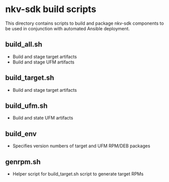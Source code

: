 # nkv-sdk build scripts

This directory contains scripts to build and package nkv-sdk components to be used in conjunction with automated Ansible deployment.

## build_all.sh

* Build and stage target artifacts
* Build and stage UFM artifacts

## build_target.sh

* Build and stage target artifacts

## build_ufm.sh

* Build and state UFM artifacts

## build_env

* Specifies version numbers of target and UFM RPM/DEB packages

## genrpm.sh

* Helper script for build_target.sh script to generate target RPMs
